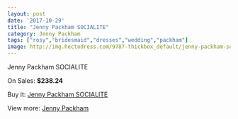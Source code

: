 ```yaml
---
layout: post
date: '2017-10-29'
title: "Jenny Packham SOCIALITE"
category: Jenny Packham
tags: ["rosy","bridesmaid","dresses","wedding","packham"]
image: http://img.hectodress.com/9787-thickbox_default/jenny-packham-socialite.jpg
---
```

Jenny Packham SOCIALITE

On Sales: **$238.24**
<a href="https://www.hectodress.com/jenny-packham/4918-jenny-packham-socialite.html"><amp-img layout="responsive" width="600" height="600" src="//img.hectodress.com/9787-thickbox_default/jenny-packham-socialite.jpg" alt="Jenny Packham SOCIALITE 0" /></a>

Buy it: [Jenny Packham SOCIALITE](https://www.hectodress.com/jenny-packham/4918-jenny-packham-socialite.html "Jenny Packham SOCIALITE")

View more: [Jenny Packham](https://www.hectodress.com/80-jenny-packham "Jenny Packham")